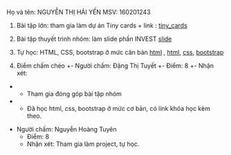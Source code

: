 Họ và tên: NGUYỄN THỊ HẢI YẾN
MSV: 160201243

1. Bài tập lớn: tham gia làm dự án Tiny cards + link : [tiny_cards](https://github.com/truonganhhoang/INT2208-4-2018/tree/master/nhom-5)

2. Bài tập thuyết trình nhóm: làm slide phần INVEST 
[slide](https://github.com/truonganhhoang/SoftEng/blob/master/specifications/PITCHME.md)

3. Tự học: HTML, CSS, bootstrap ở mức căn bản
[html](https://www.coursera.org/learn/html/lecture/Ilm91/01-01-welcome-to-introduction-to-html5) , 
[html](https://www.w3schools.com/html/default.asp),
[css](https://www.w3schools.com/css/),
[bootstrap](http://getbootstrap.com.vn/getting-started/)
4. Điểm chấm chéo
+- Người chấm: Đặng Thị Tuyết
+- Điểm: 8
+- Nhận xét:
+	- Tham gia đóng góp bài tập nhóm
+	- Đã học html, css, bootstrap ở mức cơ bản, có link khóa học kèm theo.

- Người chấm: Nguyễn Hoàng Tuyên
  - Điểm: 8
  - Nhận xét: Tham gia làm project, tự học.

